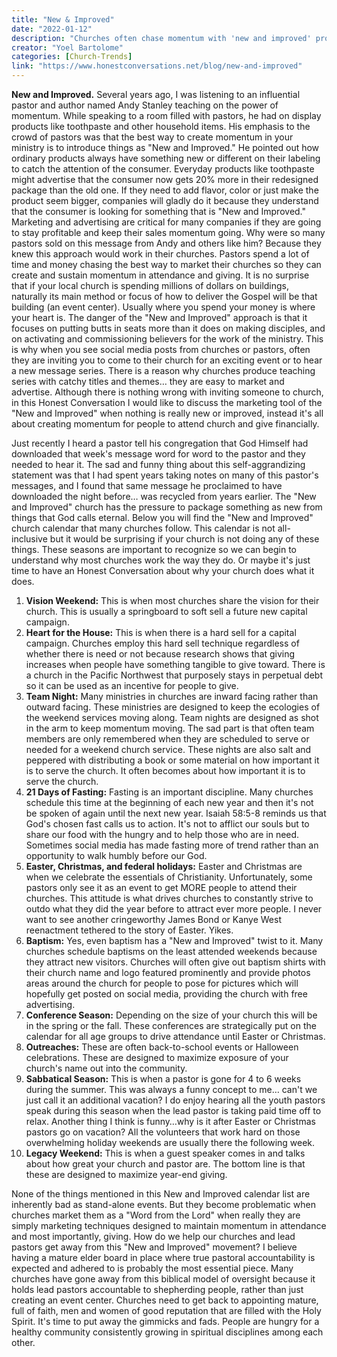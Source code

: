 ```yaml
---
title: "New & Improved"
date: "2022-01-12"
description: "Churches often chase momentum with 'new and improved' programs, but true transformation comes from authenticity, not marketing. This article challenges leaders to move beyond gimmicks and focus on genuine discipleship."
creator: "Yoel Bartolome"
categories: [Church-Trends]
link: "https://www.honestconversations.net/blog/new-and-improved"
---
```


**New and Improved.** Several years ago, I was listening to an influential pastor and author named Andy Stanley teaching on the power of momentum. While speaking to a room filled with pastors, he had on display products like toothpaste and other household items. His emphasis to the crowd of pastors was that the best way to create momentum in your ministry is to introduce things as "New and Improved." He pointed out how ordinary products always have something new or different on their labeling to catch the attention of the consumer. Everyday products like toothpaste might advertise that the consumer now gets 20% more in their redesigned package than the old one. If they need to add flavor, color or just make the product seem bigger, companies will gladly do it because they understand that the consumer is looking for something that is "New and Improved." Marketing and advertising are critical for many companies if they are going to stay profitable and keep their sales momentum going. Why were so many pastors sold on this message from Andy and others like him? Because they knew this approach would work in their churches. Pastors spend a lot of time and money chasing the best way to market their churches so they can create and sustain momentum in attendance and giving. It is no surprise that if your local church is spending millions of dollars on buildings, naturally its main method or focus of how to deliver the Gospel will be that building (an event center). Usually where you spend your money is where your heart is. The danger of the "New and Improved" approach is that it focuses on putting butts in seats more than it does on making disciples, and on activating and commissioning believers for the work of the ministry. This is why when you see social media posts from churches or pastors, often they are inviting you to come to their church for an exciting event or to hear a new message series. There is a reason why churches produce teaching series with catchy titles and themes… they are easy to market and advertise. Although there is nothing wrong with inviting someone to church, in this Honest Conversation I would like to discuss the marketing tool of the "New and Improved" when nothing is really new or improved, instead it's all about creating momentum for people to attend church and give financially.

Just recently I heard a pastor tell his congregation that God Himself had downloaded that week's message word for word to the pastor and they needed to hear it. The sad and funny thing about this self-aggrandizing statement was that I had spent years taking notes on many of this pastor's messages, and I found that same message he proclaimed to have downloaded the night before… was recycled from years earlier. The "New and Improved" church has the pressure to package something as new from things that God calls eternal. Below you will find the "New and Improved" church calendar that many churches follow. This calendar is not all-inclusive but it would be surprising if your church is not doing any of these things. These seasons are important to recognize so we can begin to understand why most churches work the way they do. Or maybe it's just time to have an Honest Conversation about why your church does what it does.

1. **Vision Weekend:** This is when most churches share the vision for their church. This is usually a springboard to soft sell a future new capital campaign.
2. **Heart for the House:** This is when there is a hard sell for a capital campaign. Churches employ this hard sell technique regardless of whether there is need or not because research shows that giving increases when people have something tangible to give toward. There is a church in the Pacific Northwest that purposely stays in perpetual debt so it can be used as an incentive for people to give.
3. **Team Night:** Many ministries in churches are inward facing rather than outward facing. These ministries are designed to keep the ecologies of the weekend services moving along. Team nights are designed as shot in the arm to keep momentum moving. The sad part is that often team members are only remembered when they are scheduled to serve or needed for a weekend church service. These nights are also salt and peppered with distributing a book or some material on how important it is to serve the church. It often becomes about how important it is to serve the church.
4. **21 Days of Fasting:** Fasting is an important discipline. Many churches schedule this time at the beginning of each new year and then it's not be spoken of again until the next new year. Isaiah 58:5-8 reminds us that God's chosen fast calls us to action. It's not to afflict our souls but to share our food with the hungry and to help those who are in need. Sometimes social media has made fasting more of trend rather than an opportunity to walk humbly before our God.
5. **Easter, Christmas, and federal holidays:** Easter and Christmas are when we celebrate the essentials of Christianity. Unfortunately, some pastors only see it as an event to get MORE people to attend their churches. This attitude is what drives churches to constantly strive to outdo what they did the year before to attract ever more people. I never want to see another cringeworthy James Bond or Kanye West reenactment tethered to the story of Easter. Yikes.
6. **Baptism:** Yes, even baptism has a "New and Improved" twist to it. Many churches schedule baptisms on the least attended weekends because they attract new visitors. Churches will often give out baptism shirts with their church name and logo featured prominently and provide photos areas around the church for people to pose for pictures which will hopefully get posted on social media, providing the church with free advertising.
7. **Conference Season:** Depending on the size of your church this will be in the spring or the fall. These conferences are strategically put on the calendar for all age groups to drive attendance until Easter or Christmas.
8. **Outreaches:** These are often back-to-school events or Halloween celebrations. These are designed to maximize exposure of your church's name out into the community.
9. **Sabbatical Season:** This is when a pastor is gone for 4 to 6 weeks during the summer. This was always a funny concept to me… can't we just call it an additional vacation? I do enjoy hearing all the youth pastors speak during this season when the lead pastor is taking paid time off to relax. Another thing I think is funny…why is it after Easter or Christmas pastors go on vacation? All the volunteers that work hard on those overwhelming holiday weekends are usually there the following week.
10. **Legacy Weekend:** This is when a guest speaker comes in and talks about how great your church and pastor are. The bottom line is that these are designed to maximize year-end giving.

None of the things mentioned in this New and Improved calendar list are inherently bad as stand-alone events. But they become problematic when churches market them as a "Word from the Lord" when really they are simply marketing techniques designed to maintain momentum in attendance and most importantly, giving. How do we help our churches and lead pastors get away from this "New and Improved" movement? I believe having a mature elder board in place where true pastoral accountability is expected and adhered to is probably the most essential piece. Many churches have gone away from this biblical model of oversight because it holds lead pastors accountable to shepherding people, rather than just creating an event center. Churches need to get back to appointing mature, full of faith, men and women of good reputation that are filled with the Holy Spirit. It's time to put away the gimmicks and fads. People are hungry for a healthy community consistently growing in spiritual disciplines among each other.